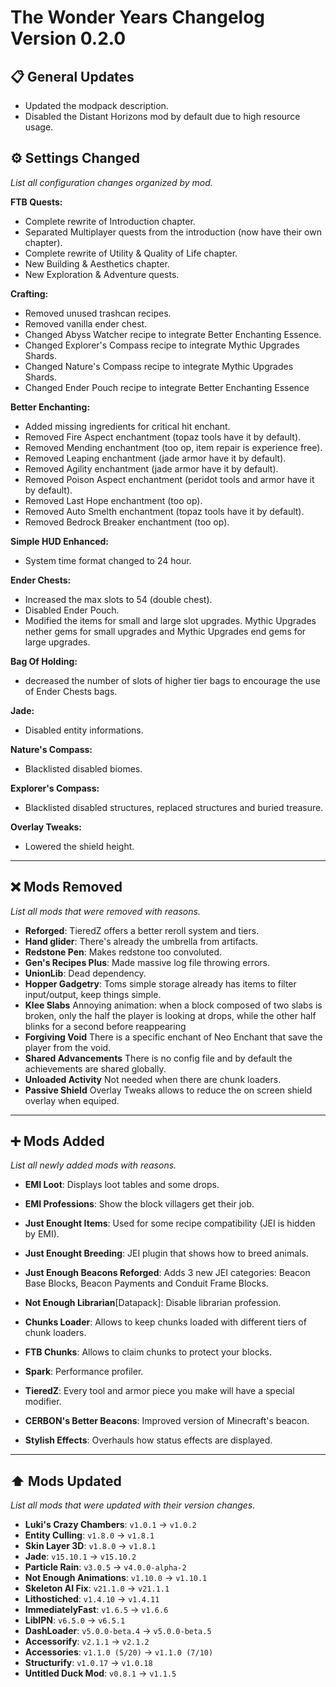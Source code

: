 # The Wonder Years Changelog Version 0.2.0

## 📋 General Updates

- Updated the modpack description.
- Disabled the Distant Horizons mod by default due to high resource usage.

## ⚙️ Settings Changed

*List all configuration changes organized by mod.*

**FTB Quests:**

- Complete rewrite of Introduction chapter.
- Separated Multiplayer quests from the introduction (now have their own chapter).
- Complete rewrite of Utility & Quality of Life chapter.
- New Building & Aesthetics chapter.
- New Exploration & Adventure quests.

**Crafting:**

- Removed unused trashcan recipes.
- Removed vanilla ender chest.
- Changed Abyss Watcher recipe to integrate Better Enchanting Essence.
- Changed Explorer's Compass recipe to integrate Mythic Upgrades Shards.
- Changed Nature's Compass recipe to integrate Mythic Upgrades Shards.
- Changed Ender Pouch recipe to integrate Better Enchanting Essence

**Better Enchanting:**

- Added missing ingredients for critical hit enchant.
- Removed Fire Aspect enchantment (topaz tools have it by default).
- Removed Mending enchantment (too op, item repair is experience free).
- Removed Leaping enchantment (jade armor have it by default).
- Removed Agility enchantment (jade armor have it by default).
- Removed Poison Aspect enchantment (peridot tools and armor have it by default).
- Removed Last Hope enchantment (too op).
- Removed Auto Smelth enchantment (topaz tools have it by default).
- Removed Bedrock Breaker enchantment (too op).

**Simple HUD Enhanced:**

- System time format changed to 24 hour.

**Ender Chests:**

- Increased the max slots to 54 (double chest).
- Disabled Ender Pouch.
- Modified the items for small and large slot upgrades. Mythic Upgrades nether gems for small upgrades and Mythic Upgrades end gems for large upgrades.

**Bag Of Holding:**

- decreased the number of slots of higher tier bags to encourage the use of Ender Chests bags.

**Jade:**

- Disabled entity informations.

**Nature's Compass:**

- Blacklisted disabled biomes.

**Explorer's Compass:**

- Blacklisted disabled structures, replaced structures and buried treasure.

**Overlay Tweaks:**

- Lowered the shield height.

---

## ❌ Mods Removed

*List all mods that were removed with reasons.*

- **Reforged**: TieredZ offers a better reroll system and tiers.
- **Hand glider**: There's already the umbrella from artifacts.
- **Redstone Pen**: Makes redstone too convoluted.
- **Gen's Recipes Plus**: Made massive log file throwing errors.
- **UnionLib**: Dead dependency.
- **Hopper Gadgetry**: Toms simple storage already has items to filter input/output, keep things simple.
- **Klee Slabs** Annoying animation: when a block composed of two slabs is broken, only the half the player is looking at drops, while the other half blinks for a second before reappearing
- **Forgiving Void** There is a specific enchant of Neo Enchant that save the player from the void.
- **Shared Advancements** There is no config file and by default the achievements are shared globally.
- **Unloaded Activity** Not needed when there are chunk loaders.
- **Passive Shield** Overlay Tweaks allows to reduce the on screen shield overlay when equiped.

---

## ➕ Mods Added

*List all newly added mods with reasons.*

- **EMI Loot**: Displays loot tables and some drops.
- **EMI Professions**: Show the block villagers get their job.
- **Just Enought Items**: Used for some recipe compatibility (JEI is hidden by EMI).
- **Just Enought Breeding**: JEI plugin that shows how to breed animals.
- **Just Enough Beacons Reforged**: Adds 3 new JEI categories: Beacon Base Blocks, Beacon Payments and Conduit Frame Blocks.
- **Not Enough Librarian**[Datapack]: Disable librarian profession.

- **Chunks Loader**: Allows to keep chunks loaded with different tiers of chunk loaders.
- **FTB Chunks**: Allows to claim chunks to protect your blocks.
- **Spark**: Performance profiler.

- **TieredZ**: Every tool and armor piece you make will have a special modifier.

- **CERBON's Better Beacons**: Improved version of Minecraft's beacon.
- **Stylish Effects**: Overhauls how status effects are displayed.

---

## ⬆️ Mods Updated

*List all mods that were updated with their version changes.*

- **Luki's Crazy Chambers**: `v1.0.1` → `v1.0.2`
- **Entity Culling**: `v1.8.0` → `v1.8.1`
- **Skin Layer 3D**: `v1.8.0` → `v1.8.1`
- **Jade**: `v15.10.1` → `v15.10.2`
- **Particle Rain**: `v3.0.5` → `v4.0.0-alpha-2`
- **Not Enough Animations**: `v1.10.0` → `v1.10.1`
- **Skeleton AI Fix**: `v21.1.0` → `v21.1.1`
- **Lithostiched**: `v1.4.10` → `v1.4.11`
- **ImmediatelyFast**: `v1.6.5` → `v1.6.6`
- **LibIPN**: `v6.5.0` → `v6.5.1`
- **DashLoader**: `v5.0.0-beta.4` → `v5.0.0-beta.5`
- **Accessorify**: `v2.1.1` → `v2.1.2`
- **Accessories**: `v1.1.0 (5/20)` → `v1.1.0 (7/10)`
- **Structurify**: `v1.0.17` → `v1.0.18`
- **Untitled Duck Mod**: `v0.8.1` → `v1.1.5`
